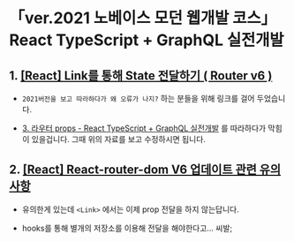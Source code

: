 # 「ver.2021 노베이스 모던 웹개발 코스」 React TypeScript + GraphQL 실전개발

## 1. [[React] Link를 통해 State 전달하기 ( Router v6 )](https://intrepidgeeks.com/tutorial/forwarding-status-via-responselink-router-v6)

- `2021버전을 보고 따라하다가 왜 오류가 나지?` 하는 분들을 위해 링크를 걸어 두었습니다.

- [3. 라우터 props - React TypeScript + GraphQL 실전개발](https://youtu.be/dM9AQ5ay464?list=PLLDrd87CR4wh9w1rcWDJW6CNnFE2ASRYa) 를 따라하다가 막힘이 있을겁니다. 그때 위의 자료를 보고 수정하시면 됩니다.

## 2. [[React] React-router-dom V6 업데이트 관련 유의사항](https://velog.io/@gyrbs22/React-React-router-dom-V6-%EC%97%85%EB%8D%B0%EC%9D%B4%ED%8A%B8-%EA%B4%80%EB%A0%A8-%EC%9C%A0%EC%9D%98%EC%82%AC%ED%95%AD)

- 유의한게 있는데 `<Link>` 에서는 이제 prop 전달을 하지 않는답니다.

- hooks를 통해 별개의 저장소를 이용해 전달을 해야한다고... 씨발;